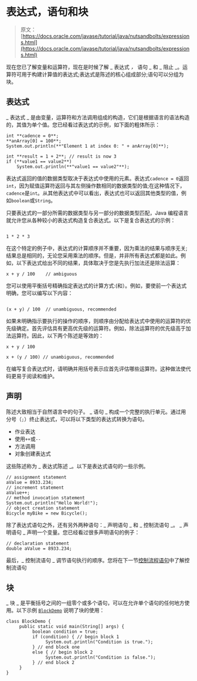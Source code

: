 # 表达式，语句和块

> 原文： [https://docs.oracle.com/javase/tutorial/java/nutsandbolts/expressions.html](https://docs.oracle.com/javase/tutorial/java/nutsandbolts/expressions.html)

现在您已了解变量和运算符，现在是时候了解 _ 表达式 _，_ 语句 _ 和 _ 阻止 _。运算符可用于构建计算值的表达式;表达式是陈述的核心组成部分;语句可以分组为块。

## 表达式

_ 表达式 _ 是由变量，运算符和方法调用组成的构造，它们是根据语言的语法构造的，其值为单个值。您已经看过表达式的示例，如下面的粗体所示：

```
int **cadence = 0**;
**anArray[0] = 100**;
System.out.println(**"Element 1 at index 0: " + anArray[0]**);

int **result = 1 + 2**; // result is now 3
if (**value1 == value2**) 
    System.out.println(**"value1 == value2"**);

```

表达式返回的值的数据类型取决于表达式中使用的元素。表达式`cadence = 0`返回`int`，因为赋值运算符返回与其左侧操作数相同的数据类型的值;在这种情况下，`cadence`是`int`。从其他表达式中可以看出，表达式也可以返回其他类型的值，例如`boolean`或`String`。

只要表达式的一部分所需的数据类型与另一部分的数据类型匹配，Java 编程语言就允许您从各种较小的表达式构造复合表达式。以下是复合表达式的示例：

```

1 * 2 * 3

```

在这个特定的例子中，表达式的计算顺序并不重要，因为乘法的结果与顺序无关;结果总是相同的，无论您采用乘法的顺序。但是，并非所有表达式都是如此。例如，以下表达式给出不同的结果，具体取决于您是先执行加法还是除法运算：

```
x + y / 100    // ambiguous

```

您可以使用平衡括号精确指定表达式的计算方式:(和）。例如，要使前一个表达式明确，您可以编写以下内容：

```

(x + y) / 100  // unambiguous, recommended

```

如果未明确指示要执行的操作的顺序，则顺序由分配给表达式中使用的运算符的优先级确定。首先评估具有更高优先级的运算符。例如，除法运算符的优先级高于加法运算符。因此，以下两个陈述是等效的：

```
x + y / 100 

x + (y / 100) // unambiguous, recommended

```

在编写复合表达式时，请明确并用括号表示应首先评估哪些运算符。这种做法使代码更易于阅读和维护。

## 声明

陈述大致相当于自然语言中的句子。 _ 语句 _ 构成一个完整的执行单元。通过用分号（`;`）终止表达式，可以将以下类型的表达式转换为语句。

*   作业表达
*   使用`++`或`--`
*   方法调用
*   对象创建表达式

这些陈述称为 _ 表达式陈述 _。以下是表达式语句的一些示例。

```
// assignment statement
aValue = 8933.234;
// increment statement
aValue++;
// method invocation statement
System.out.println("Hello World!");
// object creation statement
Bicycle myBike = new Bicycle();

```

除了表达式语句之外，还有另外两种语句：_ 声明语句 _ 和 _ 控制流语句 _。 _ 声明语句 _ 声明一个变量。您已经看过很多声明语句的例子：

```
// declaration statement
double aValue = 8933.234;

```

最后，_ 控制流语句 _ 调节语句执行的顺序。您将在下一节[控制流程语句](flow.html)中了解控制流语句

## 块

_ 块 _ 是平衡括号之间的一组零个或多个语句，可以在允许单个语句的任何地方使用。以下示例 [`BlockDemo`](examples/BlockDemo.java) 说明了块的使用：

```
class BlockDemo {
     public static void main(String[] args) {
          boolean condition = true;
          if (condition) { // begin block 1
               System.out.println("Condition is true.");
          } // end block one
          else { // begin block 2
               System.out.println("Condition is false.");
          } // end block 2
     }
}

```
